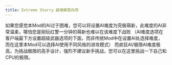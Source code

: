 ```yaml
---
title: Extreme Starry 疑难解答向导
---
```


如果您感觉本Mod的AI过于困难，您可以将设置AI难度为究极萌新，此难度的AI非常温柔，哪怕您是刚玩红警一分钟的萌新也难以在该难度下战败
（AI难度选项在客户端最下方设置超级武器选项的下面，而非传统Mod中在设置AI处选择难度，而在这里本Mod可以选择AI使用不同风格的进攻模式）
而疯狂AI/极限AI难度极高，为挑战极限的高手设计，强烈不建议新手挑战，您可以在这里挑战一下自己和CPU的极限。
